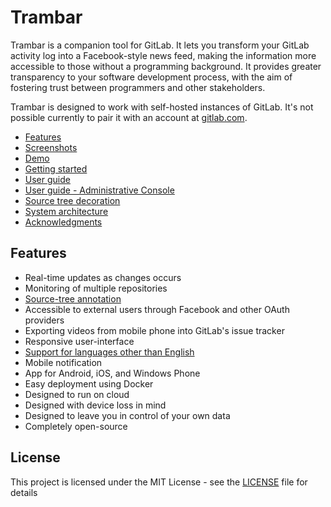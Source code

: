 Trambar
=======

Trambar is a companion tool for GitLab. It lets you transform your GitLab activity log into a Facebook-style news feed, making the information more accessible to those without a programming background. It provides greater transparency to your software development process, with the aim of fostering trust between programmers and other stakeholders.

Trambar is designed to work with self-hosted instances of GitLab. It's not possible currently to pair it with an account at [gitlab.com](https://about.gitlab.com/).

* [Features](#features)
* [Screenshots](docs/screenshots.md)
* [Demo](docs/demo.md)
* [Getting started](docs/getting-started.md)
* [User guide](docs/user-guide.md)
* [User guide - Administrative Console](docs/user-guide-admin.md)
* [Source tree decoration](docs/decoration.md)
* [System architecture](docs/architecture.md)
* [Acknowledgments](docs/acknowledgments.md)

## Features

* Real-time updates as changes occurs
* Monitoring of multiple repositories
* [Source-tree annotation](docs/decoration.md)
* Accessible to external users through Facebook and other OAuth providers
* Exporting videos from mobile phone into GitLab's issue tracker
* Responsive user-interface
* [Support for languages other than English](docs/localization.md)
* Mobile notification
* App for Android, iOS, and Windows Phone
* Easy deployment using Docker
* Designed to run on cloud
* Designed with device loss in mind
* Designed to leave you in control of your own data
* Completely open-source

## License

This project is licensed under the MIT License - see the [LICENSE](LICENSE) file for details
